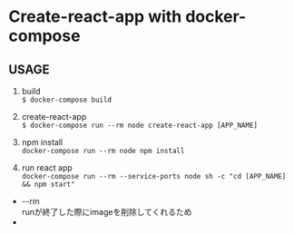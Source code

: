 # Create-react-app with docker-compose

## USAGE
1. build   
```$ docker-compose build```

1. create-react-app  
```$ docker-compose run --rm node create-react-app [APP_NAME]```

1. npm install  
```docker-compose run --rm node npm install```

1. run react app  
```docker-compose run --rm --service-ports node sh -c "cd [APP_NAME] && npm start" ```

* --rm  
runが終了した際にimageを削除してくれるため
*
